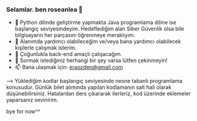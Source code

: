 ### Selamlar. ben roseanlea 👋


- 🔭 Python dilinde geliştirme yapmakta Java programlama diline ise başlangıç seviyesindeyim.
Hedeflediğim alan Siber Güvenlik olsa bile bilgisayarın her parçasını öğrenmeye meraklıyım.
- 👯 Alanımda yardımcı olabileceğim ve/veya bana yardımcı olabilecek kişilerle çalışmak isterim.
- 🤔 Çoğunlukla back-end amaçlı çalışacağım.
- 💬 Sormak istediğiniz herhangi bir şey varsa lütfen çekinmeyin!
- 📫 Bana ulaşmak için: eraozden@gmail.com

--> Yüklediğim kodlar başlangıç seviyesinde nesne tabanlı programlama konusudur. 
Günlük bilet alımında yapılan kodlamanın salt hali olarak düşünebilirsiniz.
Hatalardan ders çıkararak ilerleriz, kod üzerinde eklemeler yaparsanız sevinirim.

bye for now^^
